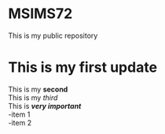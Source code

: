 # MSIMS72
This is my public repository
# This is my first update  
This is my **second**  
This is my *third*  
This is ***very important***  
-item 1  
-item 2  

